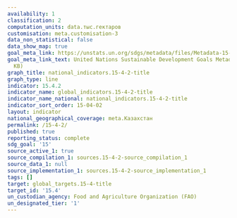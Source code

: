 ```yaml
---
availability: 1
classification: 2
computation_units: data.тыс.гектаров
customisation: meta.customisation-3
data_non_statistical: false
data_show_map: true
goal_meta_link: https://unstats.un.org/sdgs/metadata/files/Metadata-15-04-02.pdf
goal_meta_link_text: United Nations Sustainable Development Goals Metadata (PDF 384
  KB)
graph_title: national_indicators.15-4-2-title
graph_type: line
indicator: 15.4.2
indicator_name: global_indicators.15-4-2-title
indicator_name_national: national_indicators.15-4-2-title
indicator_sort_order: 15-04-02
layout: indicator
national_geographical_coverage: meta.Казахстан
permalink: /15-4-2/
published: true
reporting_status: complete
sdg_goal: '15'
source_active_1: true
source_compilation_1: sources.15-4-2-source_compilation_1
source_data_1: null
source_implementation_1: sources.15-4-2-source_implementation_1
tags: []
target: global_targets.15-4-title
target_id: '15.4'
un_custodian_agency: Food and Agriculture Organization (FAO)
un_designated_tier: '1'
---
```

